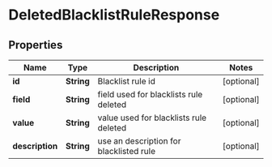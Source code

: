 

# DeletedBlacklistRuleResponse


## Properties

| Name | Type | Description | Notes |
|------------ | ------------- | ------------- | -------------|
|**id** | **String** | Blacklist rule id |  [optional] |
|**field** | **String** | field used for blacklists rule deleted |  [optional] |
|**value** | **String** | value used for blacklists rule deleted |  [optional] |
|**description** | **String** | use an description for blacklisted rule |  [optional] |



